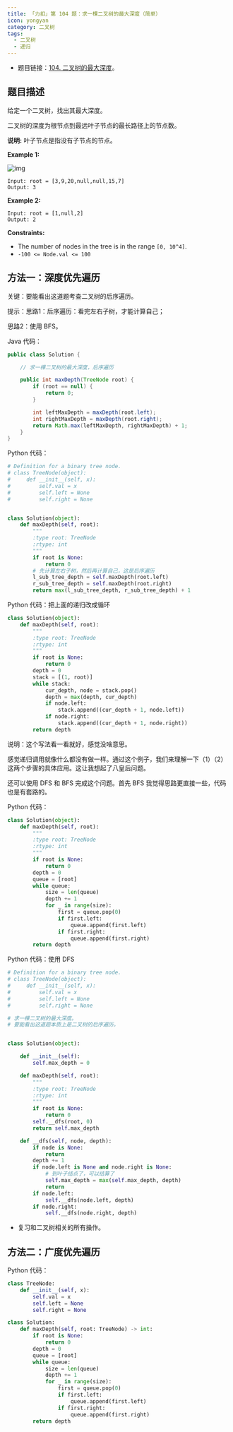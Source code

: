 ```yaml
---
title: 「力扣」第 104 题：求一棵二叉树的最大深度（简单）
icon: yongyan
category: 二叉树
tags:
  - 二叉树
  - 递归
---
```


+ 题目链接：[104. 二叉树的最大深度](https://leetcode-cn.com/problems/maximum-depth-of-binary-tree/description/)。

## 题目描述

给定一个二叉树，找出其最大深度。

二叉树的深度为根节点到最远叶子节点的最长路径上的节点数。

**说明:** 叶子节点是指没有子节点的节点。

**Example 1:**

![img](https://assets.leetcode.com/uploads/2020/11/26/tmp-tree.jpg)



```
Input: root = [3,9,20,null,null,15,7]
Output: 3
```

**Example 2:**

```
Input: root = [1,null,2]
Output: 2
```

**Constraints:**

- The number of nodes in the tree is in the range `[0, 10^4]`.
- `-100 <= Node.val <= 100`

## 方法一：深度优先遍历

关键：要能看出这道题考查二叉树的后序遍历。

提示：思路1：后序遍历：看完左右子树，才能计算自己；

思路2：使用 BFS。

Java 代码：

```java
public class Solution {

    // 求一棵二叉树的最大深度，后序遍历

    public int maxDepth(TreeNode root) {
        if (root == null) {
            return 0;
        }

        int leftMaxDepth = maxDepth(root.left);
        int rightMaxDepth = maxDepth(root.right);
        return Math.max(leftMaxDepth, rightMaxDepth) + 1;
    }
}
```

Python 代码：

```python
# Definition for a binary tree node.
# class TreeNode(object):
#     def __init__(self, x):
#         self.val = x
#         self.left = None
#         self.right = None


class Solution(object):
    def maxDepth(self, root):
        """
        :type root: TreeNode
        :rtype: int
        """
        if root is None:
            return 0
        # 先计算左右子树，然后再计算自己，这是后序遍历
        l_sub_tree_depth = self.maxDepth(root.left)
        r_sub_tree_depth = self.maxDepth(root.right)
        return max(l_sub_tree_depth, r_sub_tree_depth) + 1
```

Python 代码：把上面的递归改成循环

```python
class Solution(object):
    def maxDepth(self, root):
        """
        :type root: TreeNode
        :rtype: int
        """
        if root is None:
            return 0
        depth = 0
        stack = [(1, root)]
        while stack:
            cur_depth, node = stack.pop()
            depth = max(depth, cur_depth)
            if node.left:
                stack.append((cur_depth + 1, node.left))
            if node.right:
                stack.append((cur_depth + 1, node.right))
        return depth
```

说明：这个写法看一看就好，感觉没啥意思。

感觉递归调用就像什么都没有做一样。通过这个例子，我们来理解一下（1）（2）这两个步骤的具体应用。这让我想起了八皇后问题。

还可以使用 DFS  和 BFS 完成这个问题。首先  BFS  我觉得思路更直接一些，代码也是有套路的。

Python 代码：

```python
class Solution(object):
    def maxDepth(self, root):
        """
        :type root: TreeNode
        :rtype: int
        """
        if root is None:
            return 0
        depth = 0
        queue = [root]
        while queue:
            size = len(queue)
            depth += 1
            for _ in range(size):
                first = queue.pop(0)
                if first.left:
                    queue.append(first.left)
                if first.right:
                    queue.append(first.right)
        return depth
```

Python 代码：使用 DFS

```python
# Definition for a binary tree node.
# class TreeNode(object):
#     def __init__(self, x):
#         self.val = x
#         self.left = None
#         self.right = None

# 求一棵二叉树的最大深度。
# 要能看出这道题本质上是二叉树的后序遍历。


class Solution(object):

    def __init__(self):
        self.max_depth = 0

    def maxDepth(self, root):
        """
        :type root: TreeNode
        :rtype: int
        """
        if root is None:
            return 0
        self.__dfs(root, 0)
        return self.max_depth

    def __dfs(self, node, depth):
        if node is None:
            return
        depth += 1
        if node.left is None and node.right is None:
            # 到叶子结点了，可以结算了
            self.max_depth = max(self.max_depth, depth)
            return
        if node.left:
            self.__dfs(node.left, depth)
        if node.right:
            self.__dfs(node.right, depth)
```

+ 复习和二叉树相关的所有操作。

## 方法二：广度优先遍历

Python 代码：

```python
class TreeNode:
    def __init__(self, x):
        self.val = x
        self.left = None
        self.right = None

class Solution:
    def maxDepth(self, root: TreeNode) -> int:
        if root is None:
            return 0
        depth = 0
        queue = [root]
        while queue:
            size = len(queue)
            depth += 1
            for _ in range(size):
                first = queue.pop(0)
                if first.left:
                    queue.append(first.left)
                if first.right:
                    queue.append(first.right)
        return depth
```



